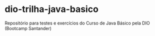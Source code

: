 # dio-trilha-java-basico
Repositório para testes e exercícios do Curso de Java Básico pela DIO (Bootcamp Santander)
